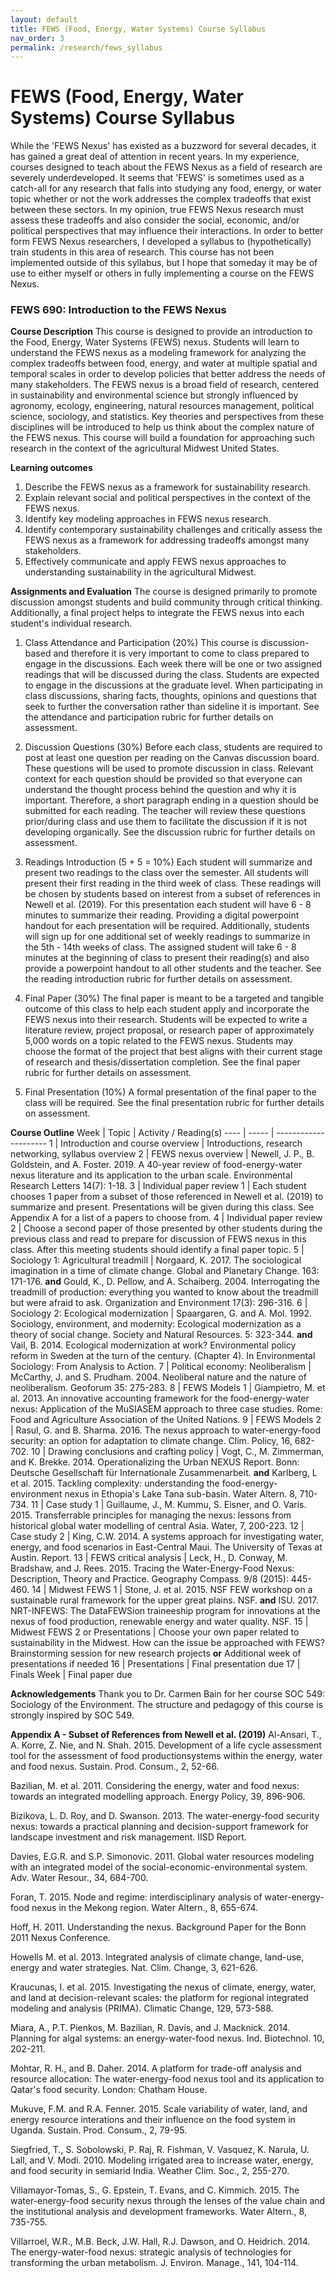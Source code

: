 ```yaml
---
layout: default
title: FEWS (Food, Energy, Water Systems) Course Syllabus
nav_order: 3
permalink: /research/fews_syllabus
---
```


FEWS (Food, Energy, Water Systems) Course Syllabus
==========

While the 'FEWS Nexus' has existed as a buzzword for several decades, it has gained a great deal of attention in recent years. In my experience, courses designed to teach about the FEWS Nexus as a field of research are severely underdeveloped. It seems that 'FEWS' is sometimes used as a catch-all for any research that falls into studying any food, energy, or water topic whether or not the work addresses the complex tradeoffs that exist between these sectors. In my opinion, true FEWS Nexus research must assess these tradeoffs and also consider the social, economic, and/or political perspectives that may influence their interactions. In order to better form FEWS Nexus researchers, I developed a syllabus to (hypothetically) train students in this area of research. This course has not been implemented outside of this syllabus, but I hope that someday it may be of use to either myself or others in fully implementing a course on the FEWS Nexus.

### FEWS 690: Introduction to the FEWS Nexus

**Course Description**
This course is designed to provide an introduction to the Food, Energy, Water Systems (FEWS) nexus. Students will learn to understand the FEWS nexus as a modeling framework for analyzing the complex tradeoffs between food, energy, and water at multiple spatial and temporal scales in order to develop policies that better address the needs of many stakeholders. The FEWS nexus is a broad field of research, centered in sustainability and environmental science but strongly influenced by agronomy, ecology, engineering, natural resources management, political science, sociology, and statistics. Key theories and perspectives from these disciplines will be introduced to help us think about the complex nature of the FEWS nexus. This course will build a foundation for approaching such research in the context of the agricultural Midwest United States.

**Learning outcomes**
1. Describe the FEWS nexus as a framework for sustainability research.
2. Explain relevant social and political perspectives in the context of the FEWS nexus.
3. Identify key modeling approaches in FEWS nexus research.
4. Identify contemporary sustainability challenges and critically assess the FEWS nexus as a framework for addressing tradeoffs amongst many stakeholders.
5. Effectively communicate and apply FEWS nexus approaches to understanding sustainability in the agricultural Midwest.

**Assignments and Evaluation**
The course is designed primarily to promote discussion amongst students and build community through critical thinking. Additionally, a final project helps to integrate the FEWS nexus into each student's individual research.

1. Class Attendance and Participation (20%)
This course is discussion-based and therefore it is very important to come to class prepared to engage in the discussions. Each week there will be one or two assigned readings that will be discussed during the class. Students are expected to engage in the discussions at the graduate level. When participating in class discussions, sharing facts, thoughts, opinions and questions that seek to further the conversation rather than sideline it is important. See the attendance and participation rubric for further details on assessment.

2. Discussion Questions (30%)
Before each class, students are required to post at least one question per reading on the Canvas discussion board. These questions will be used to promote discussion in class. Relevant context for each question should be provided so that everyone can understand the thought process behind the question and why it is important. Therefore, a short paragraph ending in a question should be submitted for each reading. The teacher will review these questions prior/during class and use them to facilitate the discussion if it is not developing organically. See the discussion rubric for further details on assessment.

3. Readings Introduction (5 + 5 = 10%)
Each student will summarize and present two readings to the class over the semester. All students will present their first reading in the third week of class. These readings will be chosen by students based on interest from a subset of references in Newell et al. (2019). For this presentation each student will have 6 - 8 minutes to summarize their reading. Providing a digital powerpoint handout for each presentation will be required. Additionally, students will sign up for one additional set of weekly readings to summarize in the 5th - 14th weeks of class. The assigned student will take 6 - 8 minutes at the beginning of class to present their reading(s) and also provide a powerpoint handout to all other students and the teacher. See the reading introduction rubric for further details on assessment.

4. Final Paper (30%)
The final paper is meant to be a targeted and tangible outcome of this class to help each student apply and incorporate the FEWS nexus into their research. Students will be expected to write a literature review, project proposal, or research paper of approximately 5,000 words on a topic related to the FEWS nexus. Students may choose the format of the project that best aligns with their current stage of research and thesis/dissertation completion. See the final paper rubric for further details on assessment.

5. Final Presentation (10%)
A formal presentation of the final paper to the class will be required. See the final presentation rubric for further details on assessment.

**Course Outline** 
Week | Topic | Activity / Reading(s)
---- | ----- | ---------------------
1 | Introduction and course overview | Introductions, research networking, syllabus overview
2 | FEWS nexus overview | Newell, J. P., B. Goldstein, and A. Foster. 2019. A 40-year review of food-energy-water nexus literature and its application to the urban scale. Environmental Research Letters 14(7): 1-18.
3 | Individual paper review 1 | Each student chooses 1 paper from a subset of those referenced in Newell et al. (2019) to summarize and present. Presentations will be given during this class. See Appendix A for a list of a papers to choose from.
4 | Individual paper review 2 | Choose a second paper of those presented by other students during the previous class and read to prepare for discussion of FEWS nexus in this class. After this meeting students should identify a final paper topic.
5 | Sociology 1: Agricultural treadmill | Norgaard, K. 2017. The sociological imagination in a time of climate change. Global and Planetary Change. 163: 171-176. **and** Gould, K., D. Pellow, and A. Schaiberg. 2004. Interrogating the treadmill of production: everything you wanted to know about the treadmill but were afraid to ask. Organization and Environment 17(3): 296-316.
6 | Sociology 2: Ecological modernization | Spaargaren, G. and A. Mol. 1992. Sociology, environment, and modernity: Ecological modernization as a theory of social change. Society and Natural Resources. 5: 323-344. **and** Vail, B. 2014. Ecological modernization at work? Environmental policy reform in Sweden at the turn of the century. (Chapter 4). In Environmental Sociology: From Analysis to Action.
7 | Political economy: Neoliberalism | McCarthy, J. and S. Prudham. 2004. Neoliberal nature and the nature of neoliberalism. Geoforum 35: 275-283.
8 | FEWS Models 1 | Giampietro, M. et al. 2013. An innovative accounting framework for the food-energy-water nexus: Application of the MuSIASEM approach to three case studies. Rome: Food and Agriculture Association of the United Nations.
9 | FEWS Models 2 | Rasul, G. and B. Sharma. 2016. The nexus approach to water-energy-food security: an option for adaptation to climate change. Clim. Policy, 16, 682-702.
10 | Drawing conclusions and crafting policy | Vogt, C., M. Zimmerman, and K. Brekke. 2014. Operationalizing the Urban NEXUS Report. Bonn: Deutsche Gesellschaft für Internationale Zusammenarbeit. **and** Karlberg, L et al. 2015. Tackling complexity: understanding the food-energy-environment nexus in Ethopia's Lake Tana sub-basin. Water Altern. 8, 710-734.
11 | Case study 1 | Guillaume, J., M. Kummu, S. Eisner, and O. Varis. 2015. Transferrable principles for managing the nexus: lessons from historical global water modelling of central Asia. Water, 7, 200-223.
12 | Case study 2 | King, C.W. 2014. A systems approach for investigating water, energy, and food scenarios in East-Central Maui. The University of Texas at Austin. Report.
13 | FEWS critical analysis | Leck, H., D. Conway, M. Bradshaw, and J. Rees. 2015. Tracing the Water-Energy-Food Nexus: Description, Theory and Practice. Geography Compass. 9/8 (2015): 445-460.
14 | Midwest FEWS 1 | Stone, J. et al. 2015. NSF FEW workshop on a sustainable rural framework for the upper great plains. NSF. **and** ISU. 2017. NRT-INFEWS: The DataFEWSion traineeship program for innovations at the nexus of food production, renewable energy and water quality. NSF.
15 | Midwest FEWS 2 or Presentations | Choose your own paper related to sustainability in the Midwest. How can the issue be approached with FEWS? Brainstorming session for new research projects **or** Additional week of presentations if needed
16 | Presentations | Final presentation due
17 | Finals Week | Final paper due

**Acknowledgements**
Thank you to Dr. Carmen Bain for her course SOC 549: Sociology of the Environment. The structure and pedagogy of this course is strongly inspired by SOC 549.

**Appendix A - Subset of References from Newell et al. (2019)**
Al-Ansari, T., A. Korre, Z. Nie, and N. Shah. 2015. Development of a life cycle assessment tool for the assessment of food productionsystems within the energy, water and food nexus. Sustain. Prod. Consum., 2, 52-66.

Bazilian, M. et al. 2011. Considering the energy, water and food nexus: towards an integrated modelling approach. Energy Policy, 39, 896-906.

Bizikova, L. D. Roy, and D. Swanson. 2013. The water-energy-food security nexus: towards a practical planning and decision-support framework for landscape investment and risk management. IISD Report.

Davies, E.G.R. and S.P. Simonovic. 2011. Global water resources modeling with an integrated model of the social-economic-environmental system. Adv. Water Resour., 34, 684-700.

Foran, T. 2015. Node and regime: interdisciplinary analysis of water-energy-food nexus in the Mekong region. Water Altern., 8, 655-674.

Hoff, H. 2011. Understanding the nexus. Background Paper for the Bonn 2011 Nexus Conference.

Howells M. et al. 2013. Integrated analysis of climate change, land-use, energy and water strategies. Nat. Clim. Change, 3, 621-626.

Kraucunas, I. et al. 2015. Investigating the nexus of climate, energy, water, and land at decision-relevant scales: the platform for regional integrated modeling and analysis (PRIMA). Climatic Change, 129, 573-588.

Miara, A., P.T. Pienkos, M. Bazilian, R. Davis, and J. Macknick. 2014. Planning for algal systems: an energy-water-food nexus. Ind. Biotechnol. 10, 202-211.

Mohtar, R. H., and B. Daher. 2014. A platform for trade-off analysis and resource allocation: The water-energy-food nexus tool and its application to Qatar's food security. London: Chatham House.

Mukuve, F.M. and R.A. Fenner. 2015. Scale variability of water, land, and energy resource interations and their influence on the food system in Uganda. Sustain. Prod. Consum., 2, 79-95.

Siegfried, T., S. Sobolowski, P. Raj, R. Fishman, V. Vasquez, K. Narula, U. Lall, and V. Modi. 2010. Modeling irrigated area to increase water, energy, and food security in semiarid India. Weather Clim. Soc., 2, 255-270.

Villamayor-Tomas, S., G. Epstein, T. Evans, and C. Kimmich. 2015. The water-energy-food security nexus through the lenses of the value chain and the institutional analysis and development frameworks. Water Altern., 8, 735-755.

Villarroel, W.R., M.B. Beck, J.W. Hall, R.J. Dawson, and O. Heidrich. 2014. The energy-water-food nexus: strategic analysis of technologies for transforming the urban metabolism. J. Environ. Manage., 141, 104-114.

